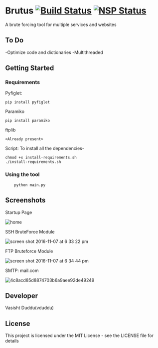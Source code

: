 # Brutus    [![Build Status](https://travis-ci.org/vduddu/Brutus.svg?branch=master)](https://travis-ci.org/vduddu/Brutus) [![NSP Status](https://nodesecurity.io/orgs/vduddu/projects/5609b3d2-7d33-4fcc-bb5c-4fee36013a1f/badge)](https://nodesecurity.io/orgs/vduddu/projects/5609b3d2-7d33-4fcc-bb5c-4fee36013a1f)
A brute forcing tool for multiple services and websites

## To Do

-Optimize code and dictionaries
-Multithreaded

## Getting Started

### Requirements

Pyfiglet:
    
    pip install pyfiglet
    
Paramiko

    pip install paramiko
    
ftplib
    
    <Already present>

Script: To install all the dependencies-
    
    chmod +x install-requirements.sh
    ./install-requirements.sh

### Using the tool

        python main.py
        
## Screenshots

Startup Page

![home](https://cloud.githubusercontent.com/assets/20644368/20036171/36170c8a-a426-11e6-931b-f5cdec3f0a15.png)

SSH BruteForce Module

![screen shot 2016-11-07 at 6 33 22 pm](https://cloud.githubusercontent.com/assets/20644368/20058849/3aab62a2-a519-11e6-8a13-af7ee6d6cb16.png)

FTP Bruteforce Module

![screen shot 2016-11-07 at 6 34 44 pm](https://cloud.githubusercontent.com/assets/20644368/20058868/5d4c873c-a519-11e6-9aab-1c12b8d12f64.png)

SMTP: mail.com

![4c8acd85d8874703b6a9aee92de49249](https://cloud.githubusercontent.com/assets/20644368/20184114/95c9c7a2-a78d-11e6-9102-288b8ebc8409.jpg)


## Developer

Vasisht Duddu(vduddu)


## License

This project is licensed under the MIT License - see the LICENSE file for details
